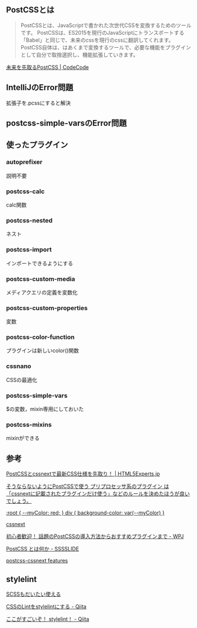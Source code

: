 ## PostCSSとは

>PostCSSとは、JavaScriptで書かれた次世代CSSを変換するためのツールです。
 PostCSSは、ES2015を現行のJavaScriptにトランスポートする「Babel」と同じで、未来のcssを現行のcssに翻訳してくれます。
 PostCSS自体は、はあくまで変換するツールで、必要な機能をプラグインとして自分で取捨選択し、機能拡張していきます。
 
 [未来を先取るPostCSS | CodeCode](http://codecodeweb.com/blog/199)

## IntelliJのError問題

拡張子を.pcssにすると解決

## postcss-simple-varsのError問題

## 使ったプラグイン

### autoprefixer

説明不要

### postcss-calc

calc関数

### postcss-nested

ネスト

### postcss-import

インポートできるようにする

### postcss-custom-media

メディアクエリの定義を変数化

### postcss-custom-properties

変数

### postcss-color-function

プラグインは新しいcolor()関数

### cssnano

CSSの最適化

### postcss-simple-vars

$の変数，mixin専用にしておいた

### postcss-mixins

mixinができる





## 参考

[PostCSSとcssnextで最新CSS仕様を先取り！ | HTML5Experts.jp](https://html5experts.jp/t32k/17235/)

[そうならないようにPostCSSで使う プリプロセッサ系のプラグイン は「cssnextに記載されたプラグインだけ使う」などのルールを決めたほうが良いでしょう。](http://qiita.com/howdy39/items/1029e3df24ac42c7bd49)

[:root {   --myColor: red; }  div {   background-color: var(--myColor) }](http://qiita.com/howdy39/items/92a7de771bbea99dbc7c)

[cssnext](https://blog.kazu69.net/2015/06/15/develop-latest-css-syntax-using-cssnext/)

[初心者歓迎！ 話題のPostCSSの導入方法からおすすめプラグインまで - WPJ](https://www.webprofessional.jp/7-postcss-plugins-to-ease-you-into-postcss/)


[PostCSS とは何か \- SSSSLIDE](http://sssslide.com/speakerdeck.com/jmblog/postcss-tohahe-ka)

[postcss-cssnext features](http://cssnext.io/features/)



## stylelint

[SCSSもだいたい使える](http://qiita.com/inuscript/items/ff4f6972c988afbec3a8)

[CSSのLintをstylelintにする \- Qiita](http://qiita.com/makotot/items/c266ed11ada1423cb96e)

[ここがすごいぞ！ stylelint！ \- Qiita](http://qiita.com/inuscript/items/ff4f6972c988afbec3a8)